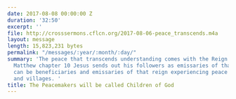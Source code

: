 ```yaml
---
date: 2017-08-08 00:00:00 Z
duration: '32:50'
excerpt: ''
file: http://crosssermons.cflcn.org/2017-08-06-peace_transcends.m4a
layout: message
length: 15,823,231 bytes
permalink: "/messages/:year/:month/:day/"
summary: 'The peace that transcends understanding comes with the Reign of God. In
  Matthew chapter 10 Jesus sends out his followers as emissaries of that reign. We
  can be beneficiaries and emissaries of that reign experiencing peace in our households
  and villages. '
title: The Peacemakers will be called Children of God
---
```

